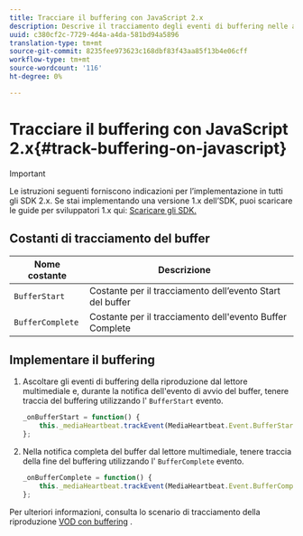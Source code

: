 ```yaml
---
title: Tracciare il buffering con JavaScript 2.x
description: Descrive il tracciamento degli eventi di buffering nelle app browser (JS).
uuid: c380cf2c-7729-4d4a-a4da-581bd94a5896
translation-type: tm+mt
source-git-commit: 8235fee973623c168dbf83f43aa85f13b4e06cff
workflow-type: tm+mt
source-wordcount: '116'
ht-degree: 0%

---
```



# Tracciare il buffering con JavaScript 2.x{#track-buffering-on-javascript}

>[!IMPORTANT]
>
>Le istruzioni seguenti forniscono indicazioni per l’implementazione in tutti gli SDK 2.x. Se stai implementando una versione 1.x dell’SDK, puoi scaricare le guide per sviluppatori 1.x qui: [Scaricare gli SDK.](/help/sdk-implement/download-sdks.md)

## Costanti di tracciamento del buffer

| Nome costante | Descrizione     |
|---|---|
| `BufferStart` | Costante per il tracciamento dell’evento Start del buffer |
| `BufferComplete` | Costante per il tracciamento dell&#39;evento Buffer Complete |

## Implementare il buffering

1. Ascoltare gli eventi di buffering della riproduzione dal lettore multimediale e, durante la notifica dell&#39;evento di avvio del buffer, tenere traccia del buffering utilizzando l&#39; `BufferStart` evento.

   ```js
   _onBufferStart = function() {
       this._mediaHeartbeat.trackEvent(MediaHeartbeat.Event.BufferStart);
   };
   ```

1. Nella notifica completa del buffer dal lettore multimediale, tenere traccia della fine del buffering utilizzando l&#39; `BufferComplete` evento.

   ```js
   _onBufferComplete = function() {
       this._mediaHeartbeat.trackEvent(MediaHeartbeat.Event.BufferComplete);
   };
   ```

Per ulteriori informazioni, consulta lo scenario di tracciamento della riproduzione [VOD con buffering](/help/sdk-implement/tracking-scenarios/vod-buffering.md) .
